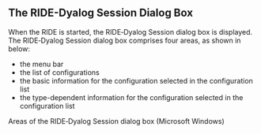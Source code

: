 



## The RIDE-Dyalog Session Dialog Box


When the RIDE is started, the RIDE‑Dyalog Session dialog box is displayed. The RIDE‑Dyalog Session dialog box comprises four areas, as shown in [](#ridesession_dialog_box)below:

- the menu bar
- the list of configurations
- the basic information for the configuration selected in the configuration list
- the type-dependent information for the configuration selected in the configuration list




Areas of the RIDE‑Dyalog Session dialog box (Microsoft Windows)



